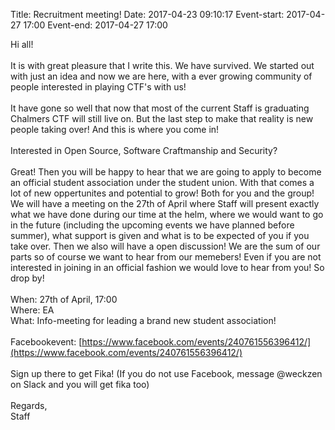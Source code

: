 Title: Recruitment meeting!
Date: 2017-04-23 09:10:17
Event-start: 2017-04-27 17:00
Event-end: 2017-04-27 17:00

Hi all!
<br /><br />
It is with great pleasure that I write this. We have survived. We started out with just an idea and now we are here, with a ever growing community of people interested in playing CTF's with us!  
<br />
It have gone so well that now that most of the current Staff is graduating Chalmers CTF will still live on. But the last step to make that reality is new people taking over! And this is where you come in!  
<br />
Interested in Open Source, Software Craftmanship and Security?  
<br />
Great! Then you will be happy to hear that we are going to apply to become an official student association under the student union. With that comes a lot of new oppertunites and potential to grow! Both for you and the group!
<br />
We will have a meeting on the 27th of April where Staff will present exactly what we have done during our time at the helm, where we would want to go in the future (including the upcoming events we have planned before summer), what support is given and what is to be expected of you if you take over. Then we also will have a open discussion! We are the sum of our parts so of course we want to hear from our memebers! Even if you are not interested in joining in an official fashion we would love to hear from you! So drop by!  
<br />
When: 27th of April, 17:00  
Where: EA  
What: Info-meeting for leading a brand new student association!  
<br />
Facebookevent: [https://www.facebook.com/events/240761556396412/](https://www.facebook.com/events/240761556396412/)  
<br />
Sign up there to get Fika! (If you do not use Facebook, message @weckzen on Slack and you will get fika too)  
<br />
Regards,  
Staff
